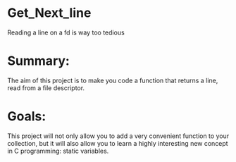 # Get_Next_line
Reading a line on a fd is way too tedious

# Summary: 
The aim of this project is to make you code a function that returns a line,
read from a file descriptor.

# Goals:
This project will not only allow you to add a very convenient function to your collection,
but it will also allow you to learn a highly interesting new concept in C programming:
static variables.
